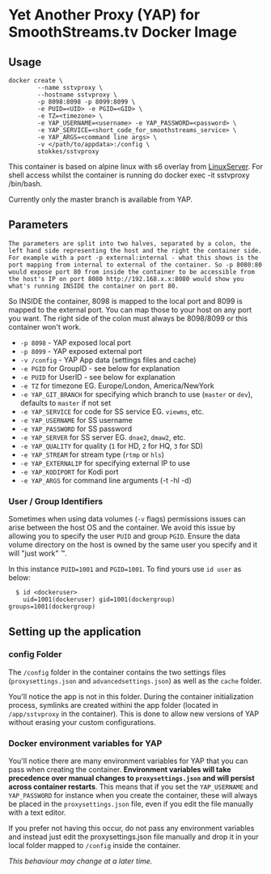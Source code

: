 # Yet Another Proxy (YAP) for SmoothStreams.tv Docker Image

## Usage

```
docker create \
        --name sstvproxy \
        --hostname sstvproxy \
        -p 8098:8098 -p 8099:8099 \
        -e PUID=<UID> -e PGID=<GID> \
        -e TZ=<timezone> \
        -e YAP_USERNAME=<username> -e YAP_PASSWORD=<password> \
	    -e YAP_SERVICE=<short_code_for_smoothstreams_service> \
	    -e YAP_ARGS=<command line args> \
        -v </path/to/appdata>:/config \
        stokkes/sstvproxy
```

This container is based on alpine linux with s6 overlay from [LinuxServer](http://linuxserver.io). For shell access whilst the container is running do docker exec -it sstvproxy /bin/bash.

Currently only the master branch is available from YAP.

## Parameters

`The parameters are split into two halves, separated by a colon, the left hand side representing the host and the right the container side. 
For example with a port -p external:internal - what this shows is the port mapping from internal to external of the container.
So -p 8080:80 would expose port 80 from inside the container to be accessible from the host's IP on port 8080
http://192.168.x.x:8080 would show you what's running INSIDE the container on port 80.`

So INSIDE the container, 8098 is mapped to the local port and 8099 is mapped to the external port. You can map those to your host on any port you want. The right side of the colon must always be 8098/8099 or this container won't work.

* `-p 8098` - YAP exposed local port
* `-p 8099` - YAP exposed external port
* `-v /config` - YAP App data (settings files and cache)
* `-e PGID` for GroupID - see below for explanation
* `-e PUID` for UserID - see below for explanation
* `-e TZ` for timezone EG. Europe/London, America/NewYork
* `-e YAP_GIT_BRANCH` for specifying which branch to use (`master` or `dev`), defaults to `master` if not set
* `-e YAP_SERVICE` for code for SS service EG. `viewms`, etc.
* `-e YAP_USERNAME` for SS username
* `-e YAP_PASSWORD` for SS password
* `-e YAP_SERVER` for SS server EG. `dnae2`, `dmaw2`, etc.
* `-e YAP_QUALITY` for quality (`1` for HD, `2` for HQ, `3` for SD)
* `-e YAP_STREAM` for stream type (`rtmp` or `hls`) 
* `-e YAP_EXTERNALIP` for specifying external IP to use
* `-e YAP_KODIPORT` for Kodi port
* `-e YAP_ARGS` for command line arguments (-t -hl -d)

### User / Group Identifiers

Sometimes when using data volumes (`-v` flags) permissions issues can arise between the host OS and the container. We avoid this issue by allowing you to specify the user `PUID` and group `PGID`. Ensure the data volume directory on the host is owned by the same user you specify and it will "just work" ™.

In this instance `PUID=1001` and `PGID=1001`. To find yours use `id user` as below:

```
  $ id <dockeruser>
    uid=1001(dockeruser) gid=1001(dockergroup) groups=1001(dockergroup)
```

## Setting up the application

### config Folder

The `/config` folder in the container contains the two settings files (`proxysettings.json` and `advancedsettings.json`) as well as the `cache` folder. 

You'll notice the app is not in this folder. During the container initialization process, symlinks are created withini the app folder (located in `/app/sstvproxy` in the container).  This is done to allow new versions of YAP without erasing your custom configurations.

### Docker environment variables for YAP

You'll notice there are many environment variables for YAP that you can pass when creating the container. **Environment variables will take precedence over manual changes to `proxysettings.json` and will persist across container restarts**. This means that if you set the `YAP_USERNAME` and `YAP_PASSWORD` for instance when you create the container, these will always be placed in the `proxysettings.json` file, even if you edit the file manually with a text editor. 

If you prefer not having this occur, do not pass any environment variables and instead just edit the proxysettings.json file manually and drop it in your local folder mapped to `/config` inside the container. 

_This behaviour may change at a later time._
